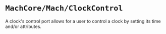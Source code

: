# ``MachCore/Mach/ClockControl``

A clock's control port allows for a user to control a clock by setting its time and/or attributes.